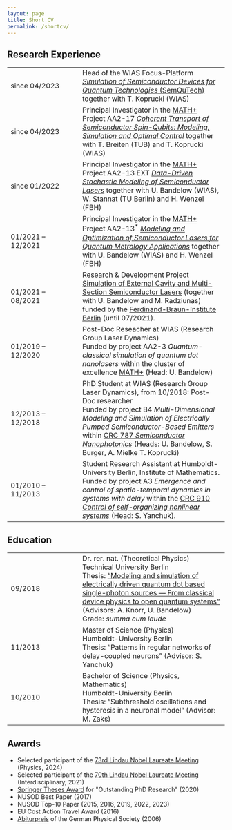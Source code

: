 ```yaml
---
layout: page
title: Short CV
permalink: /shortcv/
---
```







## Research Experience


<table width="100%">
	<tr>
		<td width="150px">since 04/2023</td>
		<td>Head of the WIAS Focus-Platform <a href="https://www.wias-berlin.de/research/fps/fp2"><i>Simulation of
					Semiconductor Devices for Quantum Technologies</i> (SemQuTech)</a> together with T. Koprucki (WIAS)
		</td>
		<!--<td width="120px" style="text-align: center; vertical-align: middle;"><img alt="WIAS" src="assets/img/logos/wias.svg"
				height="32" /></td>-->
	</tr>
	<tr>
		<td width="120px">since 04/2023</td>
		<td>Principal Investigator in the <a href="http://www.mathplus.de">MATH+</a> Project AA2-17 <a
				href="https://mathplus.de/research-2/application-areas/aa2-materials-light-devices/aa2-17/"><i>Coherent
					Transport of Semiconductor Spin-Qubits: Modeling, Simulation and Optimal Control</i></a>
			together with T. Breiten (TUB) and T. Koprucki (WIAS)
		</td>
		<!--<td width="120px" style="text-align: center; vertical-align: middle;"><img alt="MATH+" src="assets/img/logos/mathplus.svg"
				height="32" /></td>-->
	</tr>
	<tr>
		<td width="120px">since 01/2022</td>
		<td>Principal Investigator in the <a href="http://www.mathplus.de">MATH+</a> Project AA2-13 EXT <a
				href="https://mathplus.de/research-2/application-areas/aa2-materials-light-devices/aa2-13/"><i>Data-Driven
					Stochastic Modeling of Semiconductor Lasers</i></a>
			together with U. Bandelow (WIAS), W. Stannat (TU Berlin) and H. Wenzel (FBH)
		</td>
		<!--<td width="120px" style="text-align: center; vertical-align: middle;"><img alt="MATH+" src="logos/mathplus.svg"
				height="25px" /></td>-->
	</tr>
	<tr>
		<td width="120px">01/2021 &ndash; 12/2021</td>
		<td>Principal Investigator in the <a href="http://www.mathplus.de">MATH+</a> Project AA2-13<sup>&ast;</sup> <a
				href="https://mathplus.de/research-2/application-areas/aa2-materials-light-devices/aa2-13/"><i>Modeling
					and Optimization of Semiconductor Lasers for Quantum Metrology Applications</i></a>
			together with U. Bandelow (WIAS) and H. Wenzel (FBH)
		</td>
		<!--<td width="120px" style="text-align: center; vertical-align: middle;"><img alt="MATH+" src="logos/mathplus.svg"
				height="25px" /></td>-->
	</tr>
	<tr>
		<td width="120px">01/2021 &ndash; 08/2021</td>
		<td>Research &amp; Development Project <a href="https://www.wias-berlin.de/projects/SECMSSL/">Simulation of
				External Cavity and Multi-Section Semiconductor Lasers</a> (together with U. Bandelow and M. Radziunas)
			funded by the <a href="https://www.fbh-berlin.de">Ferdinand-Braun-Institute Berlin</a> (until 07/2021).
			<!--Modeling and computation of optical spectra of laser diodes. Extension of the software package LDSL-tool towards laser linewidth calculations.-->
		</td>
		<!--<td width="120px" style="text-align: center; vertical-align: middle;"><img alt="WIAS-FBH R&D Project"
				src="logos/wias-fbh-rd.svg" height="50px" /></td>-->
	</tr>
	<tr>
		<td width="120px">01/2019 &ndash; 12/2020</td>
		<td>Post-Doc Reseacher at WIAS (Research Group Laser Dynamics)<br />
			Funded by project AA2-3 <i>Quantum-classical simulation of quantum dot nanolasers</i> within the cluster of
			excellence <a href="http://www.mathplus.de">MATH+</a> (Head: U. Bandelow)
		</td>
		<!--<td width="120px" style="text-align: center; vertical-align: middle;"><img alt="MATH+" src="logos/mathplus.svg"
				height="25px" /></td>-->
	</tr>
	<tr>
		<td>12/2013 &ndash; 12/2018</td>
		<td>PhD Student at WIAS (Research Group Laser Dynamics), from 10/2018: Post-Doc researcher <br />
			Funded by project B4 <i>Multi-Dimensional Modeling and Simulation of Electrically Pumped Semiconductor-Based
				Emitters</i> within <a href="https://www.sfb787.tu-berlin.de/">CRC 787 <i>Semiconductor
					Nanophotonics</i></a> (Heads: U. Bandelow, S. Burger, A. Mielke T. Koprucki) <br />
		</td>
		<!--<td style="text-align: center; vertical-align: middle;"><img alt="SFB787" src="logos/sfb787-small.svg"
				height="69px" /></td>-->
	</tr>
	<tr>
		<td>01/2010 &ndash; 11/2013</td>
		<td>Student Research Assistant at Humboldt-University Berlin, Institute of Mathematics.<br />
			Funded by project A3 <i>Emergence and control of spatio-temporal dynamics in systems with delay</i> within
			the <a href="https://www.itp.tu-berlin.de/sfb910/">CRC 910 <i>Control of self-organizing nonlinear
					systems</i></a> (Head: S. Yanchuk).		
		</td>
		<!--<td style="text-align: center; vertical-align: middle;"><img alt="SFB910" src="logos/sfb910.png"
				height="65px" /></td>
		</td>-->
	</tr>
</table>



## Education

<table width="100%">
	<tr>
		<td width="150px">09/2018</td>
		<td>Dr. rer. nat. (Theoretical Physics)<br />
			Technical University Berlin<br />
			Thesis: <a href="http://dx.doi.org/10.14279/depositonce-7516">&ldquo;Modeling and simulation of electrically
				driven quantum dot based single-photon sources &mdash; From classical device physics to open quantum
				systems&rdquo;</a> (Advisors: A. Knorr, U. Bandelow)<br />
			Grade: <i>summa cum laude</i>
		</td>
		<!--<td width="120px" style="text-align: center; vertical-align: middle;"><img src="logos/tu_berlin.svg"
				height="52px" /></td>-->
	</tr>
	<tr>
		<td>11/2013</td>
		<td>Master of Science (Physics)<br />
			Humboldt-University Berlin<br />
			Thesis: &ldquo;Patterns in regular networks of delay-coupled neurons&rdquo; (Advisor: S. Yanchuk)</td>
		<!--<td style="text-align: center; vertical-align: middle;"><img src="logos/hu_berlin.svg" height="60px" /></td>-->
	</tr>
	<tr>
		<td>10/2010</td>
		<td>Bachelor of Science (Physics, Mathematics)<br />
			Humboldt-University Berlin<br />
			Thesis: &ldquo;Subthreshold oscillations and hysteresis in a neuronal model&rdquo; (Advisor: M. Zaks)</td>
		<!--<td style="text-align: center; vertical-align: middle;"><img src="logos/hu_berlin.svg" height="60px" /></td>-->
	</tr>
</table>



## Awards

<ul>
	<li>Selected participant of the <a href="https://www.lindau-nobel.org/">73rd Lindau Nobel Laureate Meeting</a>
		(Physics, 2024)</li>
	<li>Selected participant of the <a href="https://www.lindau-nobel.org/">70th Lindau Nobel Laureate Meeting</a>
		(Interdisciplinary, 2021)</li>
	<li><a href="https://www.springer.com/gp/book/9783030395421">Springer Theses Award</a> for "Outstanding PhD
		Research" (2020)</li>
	<li>NUSOD Best Paper (2017)</li>
	<li>NUSOD Top-10 Paper (2015, 2016, 2019, 2022, 2023)</li>
	<li>EU Cost Action Travel Award (2016)</li>
	<li><a href="https://www.dpg-physik.de/auszeichnungen/dpg-preise/abiturpreis/">Abiturpreis</a> of the German
		Physical Society (2006)</li>
</ul>
